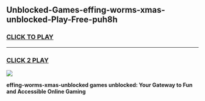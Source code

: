 
## Unblocked-Games-effing-worms-xmas-unblocked-Play-Free-puh8h
<h3>
<a href="https://premium76.site?title=effing-worms-xmas-unblocked&ref=23A">CLICK TO PLAY</a></h3>
<hr>

<h3>
<a href="https://premium76.site?title=effing-worms-xmas-unblocked&ref=23A">CLICK 2 PLAY</a>
  
</h3>

<a href="https://premium76.site?title=effing-worms-xmas-unblocked&ref=23A"><img src="https://clearcache.store/games.png"></a>


**effing-worms-xmas-unblocked games unblocked: Your Gateway to Fun and Accessible Online Gaming**
